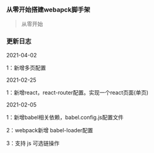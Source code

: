 ### 从零开始搭建webapck脚手架
> 从零开始


### 更新日志

2021-04-02

1：新增多页配置

2021-02-25

1：新增react，react-router配置。实现一个react页面(单页)

2021-02-05

1：新增babel相关依赖，babel.config.js配置文件

2：webpack新增 babel-loader配置

3：支持 js 可选链操作
